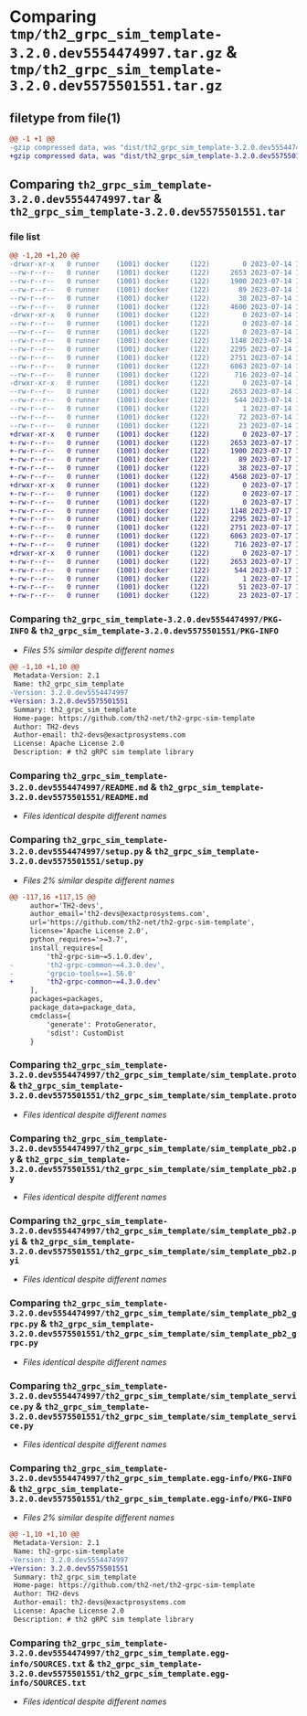 # Comparing `tmp/th2_grpc_sim_template-3.2.0.dev5554474997.tar.gz` & `tmp/th2_grpc_sim_template-3.2.0.dev5575501551.tar.gz`

## filetype from file(1)

```diff
@@ -1 +1 @@
-gzip compressed data, was "dist/th2_grpc_sim_template-3.2.0.dev5554474997.tar", last modified: Fri Jul 14 13:13:24 2023, max compression
+gzip compressed data, was "dist/th2_grpc_sim_template-3.2.0.dev5575501551.tar", last modified: Mon Jul 17 12:19:26 2023, max compression
```

## Comparing `th2_grpc_sim_template-3.2.0.dev5554474997.tar` & `th2_grpc_sim_template-3.2.0.dev5575501551.tar`

### file list

```diff
@@ -1,20 +1,20 @@
-drwxr-xr-x   0 runner    (1001) docker     (122)        0 2023-07-14 13:13:24.000000 th2_grpc_sim_template-3.2.0.dev5554474997/
--rw-r--r--   0 runner    (1001) docker     (122)     2653 2023-07-14 13:13:24.000000 th2_grpc_sim_template-3.2.0.dev5554474997/PKG-INFO
--rw-r--r--   0 runner    (1001) docker     (122)     1900 2023-07-14 13:12:26.000000 th2_grpc_sim_template-3.2.0.dev5554474997/README.md
--rw-r--r--   0 runner    (1001) docker     (122)       89 2023-07-14 13:12:26.000000 th2_grpc_sim_template-3.2.0.dev5554474997/package_info.json
--rw-r--r--   0 runner    (1001) docker     (122)       38 2023-07-14 13:13:24.000000 th2_grpc_sim_template-3.2.0.dev5554474997/setup.cfg
--rw-r--r--   0 runner    (1001) docker     (122)     4600 2023-07-14 13:12:26.000000 th2_grpc_sim_template-3.2.0.dev5554474997/setup.py
-drwxr-xr-x   0 runner    (1001) docker     (122)        0 2023-07-14 13:13:24.000000 th2_grpc_sim_template-3.2.0.dev5554474997/th2_grpc_sim_template/
--rw-r--r--   0 runner    (1001) docker     (122)        0 2023-07-14 13:13:24.000000 th2_grpc_sim_template-3.2.0.dev5554474997/th2_grpc_sim_template/__init__.py
--rw-r--r--   0 runner    (1001) docker     (122)        0 2023-07-14 13:13:24.000000 th2_grpc_sim_template-3.2.0.dev5554474997/th2_grpc_sim_template/py.typed
--rw-r--r--   0 runner    (1001) docker     (122)     1148 2023-07-14 13:12:26.000000 th2_grpc_sim_template-3.2.0.dev5554474997/th2_grpc_sim_template/sim_template.proto
--rw-r--r--   0 runner    (1001) docker     (122)     2295 2023-07-14 13:13:24.000000 th2_grpc_sim_template-3.2.0.dev5554474997/th2_grpc_sim_template/sim_template_pb2.py
--rw-r--r--   0 runner    (1001) docker     (122)     2751 2023-07-14 13:13:24.000000 th2_grpc_sim_template-3.2.0.dev5554474997/th2_grpc_sim_template/sim_template_pb2.pyi
--rw-r--r--   0 runner    (1001) docker     (122)     6063 2023-07-14 13:13:24.000000 th2_grpc_sim_template-3.2.0.dev5554474997/th2_grpc_sim_template/sim_template_pb2_grpc.py
--rw-r--r--   0 runner    (1001) docker     (122)      716 2023-07-14 13:13:03.000000 th2_grpc_sim_template-3.2.0.dev5554474997/th2_grpc_sim_template/sim_template_service.py
-drwxr-xr-x   0 runner    (1001) docker     (122)        0 2023-07-14 13:13:24.000000 th2_grpc_sim_template-3.2.0.dev5554474997/th2_grpc_sim_template.egg-info/
--rw-r--r--   0 runner    (1001) docker     (122)     2653 2023-07-14 13:13:24.000000 th2_grpc_sim_template-3.2.0.dev5554474997/th2_grpc_sim_template.egg-info/PKG-INFO
--rw-r--r--   0 runner    (1001) docker     (122)      544 2023-07-14 13:13:24.000000 th2_grpc_sim_template-3.2.0.dev5554474997/th2_grpc_sim_template.egg-info/SOURCES.txt
--rw-r--r--   0 runner    (1001) docker     (122)        1 2023-07-14 13:13:24.000000 th2_grpc_sim_template-3.2.0.dev5554474997/th2_grpc_sim_template.egg-info/dependency_links.txt
--rw-r--r--   0 runner    (1001) docker     (122)       72 2023-07-14 13:13:24.000000 th2_grpc_sim_template-3.2.0.dev5554474997/th2_grpc_sim_template.egg-info/requires.txt
--rw-r--r--   0 runner    (1001) docker     (122)       23 2023-07-14 13:13:24.000000 th2_grpc_sim_template-3.2.0.dev5554474997/th2_grpc_sim_template.egg-info/top_level.txt
+drwxr-xr-x   0 runner    (1001) docker     (122)        0 2023-07-17 12:19:26.000000 th2_grpc_sim_template-3.2.0.dev5575501551/
+-rw-r--r--   0 runner    (1001) docker     (122)     2653 2023-07-17 12:19:26.000000 th2_grpc_sim_template-3.2.0.dev5575501551/PKG-INFO
+-rw-r--r--   0 runner    (1001) docker     (122)     1900 2023-07-17 12:18:20.000000 th2_grpc_sim_template-3.2.0.dev5575501551/README.md
+-rw-r--r--   0 runner    (1001) docker     (122)       89 2023-07-17 12:18:21.000000 th2_grpc_sim_template-3.2.0.dev5575501551/package_info.json
+-rw-r--r--   0 runner    (1001) docker     (122)       38 2023-07-17 12:19:26.000000 th2_grpc_sim_template-3.2.0.dev5575501551/setup.cfg
+-rw-r--r--   0 runner    (1001) docker     (122)     4568 2023-07-17 12:18:20.000000 th2_grpc_sim_template-3.2.0.dev5575501551/setup.py
+drwxr-xr-x   0 runner    (1001) docker     (122)        0 2023-07-17 12:19:26.000000 th2_grpc_sim_template-3.2.0.dev5575501551/th2_grpc_sim_template/
+-rw-r--r--   0 runner    (1001) docker     (122)        0 2023-07-17 12:19:25.000000 th2_grpc_sim_template-3.2.0.dev5575501551/th2_grpc_sim_template/__init__.py
+-rw-r--r--   0 runner    (1001) docker     (122)        0 2023-07-17 12:19:25.000000 th2_grpc_sim_template-3.2.0.dev5575501551/th2_grpc_sim_template/py.typed
+-rw-r--r--   0 runner    (1001) docker     (122)     1148 2023-07-17 12:18:20.000000 th2_grpc_sim_template-3.2.0.dev5575501551/th2_grpc_sim_template/sim_template.proto
+-rw-r--r--   0 runner    (1001) docker     (122)     2295 2023-07-17 12:19:25.000000 th2_grpc_sim_template-3.2.0.dev5575501551/th2_grpc_sim_template/sim_template_pb2.py
+-rw-r--r--   0 runner    (1001) docker     (122)     2751 2023-07-17 12:19:25.000000 th2_grpc_sim_template-3.2.0.dev5575501551/th2_grpc_sim_template/sim_template_pb2.pyi
+-rw-r--r--   0 runner    (1001) docker     (122)     6063 2023-07-17 12:19:25.000000 th2_grpc_sim_template-3.2.0.dev5575501551/th2_grpc_sim_template/sim_template_pb2_grpc.py
+-rw-r--r--   0 runner    (1001) docker     (122)      716 2023-07-17 12:19:03.000000 th2_grpc_sim_template-3.2.0.dev5575501551/th2_grpc_sim_template/sim_template_service.py
+drwxr-xr-x   0 runner    (1001) docker     (122)        0 2023-07-17 12:19:26.000000 th2_grpc_sim_template-3.2.0.dev5575501551/th2_grpc_sim_template.egg-info/
+-rw-r--r--   0 runner    (1001) docker     (122)     2653 2023-07-17 12:19:26.000000 th2_grpc_sim_template-3.2.0.dev5575501551/th2_grpc_sim_template.egg-info/PKG-INFO
+-rw-r--r--   0 runner    (1001) docker     (122)      544 2023-07-17 12:19:26.000000 th2_grpc_sim_template-3.2.0.dev5575501551/th2_grpc_sim_template.egg-info/SOURCES.txt
+-rw-r--r--   0 runner    (1001) docker     (122)        1 2023-07-17 12:19:26.000000 th2_grpc_sim_template-3.2.0.dev5575501551/th2_grpc_sim_template.egg-info/dependency_links.txt
+-rw-r--r--   0 runner    (1001) docker     (122)       51 2023-07-17 12:19:26.000000 th2_grpc_sim_template-3.2.0.dev5575501551/th2_grpc_sim_template.egg-info/requires.txt
+-rw-r--r--   0 runner    (1001) docker     (122)       23 2023-07-17 12:19:26.000000 th2_grpc_sim_template-3.2.0.dev5575501551/th2_grpc_sim_template.egg-info/top_level.txt
```

### Comparing `th2_grpc_sim_template-3.2.0.dev5554474997/PKG-INFO` & `th2_grpc_sim_template-3.2.0.dev5575501551/PKG-INFO`

 * *Files 5% similar despite different names*

```diff
@@ -1,10 +1,10 @@
 Metadata-Version: 2.1
 Name: th2_grpc_sim_template
-Version: 3.2.0.dev5554474997
+Version: 3.2.0.dev5575501551
 Summary: th2_grpc_sim_template
 Home-page: https://github.com/th2-net/th2-grpc-sim-template
 Author: TH2-devs
 Author-email: th2-devs@exactprosystems.com
 License: Apache License 2.0
 Description: # th2 gRPC sim template library
```

### Comparing `th2_grpc_sim_template-3.2.0.dev5554474997/README.md` & `th2_grpc_sim_template-3.2.0.dev5575501551/README.md`

 * *Files identical despite different names*

### Comparing `th2_grpc_sim_template-3.2.0.dev5554474997/setup.py` & `th2_grpc_sim_template-3.2.0.dev5575501551/setup.py`

 * *Files 2% similar despite different names*

```diff
@@ -117,16 +117,15 @@
     author='TH2-devs',
     author_email='th2-devs@exactprosystems.com',
     url='https://github.com/th2-net/th2-grpc-sim-template',
     license='Apache License 2.0',
     python_requires='>=3.7',
     install_requires=[
         'th2-grpc-sim~=5.1.0.dev',
-        'th2-grpc-common~=4.3.0.dev',
-        'grpcio-tools==1.56.0'
+        'th2-grpc-common~=4.3.0.dev'
     ],
     packages=packages,
     package_data=package_data,
     cmdclass={
         'generate': ProtoGenerator,
         'sdist': CustomDist
     }
```

### Comparing `th2_grpc_sim_template-3.2.0.dev5554474997/th2_grpc_sim_template/sim_template.proto` & `th2_grpc_sim_template-3.2.0.dev5575501551/th2_grpc_sim_template/sim_template.proto`

 * *Files identical despite different names*

### Comparing `th2_grpc_sim_template-3.2.0.dev5554474997/th2_grpc_sim_template/sim_template_pb2.py` & `th2_grpc_sim_template-3.2.0.dev5575501551/th2_grpc_sim_template/sim_template_pb2.py`

 * *Files identical despite different names*

### Comparing `th2_grpc_sim_template-3.2.0.dev5554474997/th2_grpc_sim_template/sim_template_pb2.pyi` & `th2_grpc_sim_template-3.2.0.dev5575501551/th2_grpc_sim_template/sim_template_pb2.pyi`

 * *Files identical despite different names*

### Comparing `th2_grpc_sim_template-3.2.0.dev5554474997/th2_grpc_sim_template/sim_template_pb2_grpc.py` & `th2_grpc_sim_template-3.2.0.dev5575501551/th2_grpc_sim_template/sim_template_pb2_grpc.py`

 * *Files identical despite different names*

### Comparing `th2_grpc_sim_template-3.2.0.dev5554474997/th2_grpc_sim_template/sim_template_service.py` & `th2_grpc_sim_template-3.2.0.dev5575501551/th2_grpc_sim_template/sim_template_service.py`

 * *Files identical despite different names*

### Comparing `th2_grpc_sim_template-3.2.0.dev5554474997/th2_grpc_sim_template.egg-info/PKG-INFO` & `th2_grpc_sim_template-3.2.0.dev5575501551/th2_grpc_sim_template.egg-info/PKG-INFO`

 * *Files 2% similar despite different names*

```diff
@@ -1,10 +1,10 @@
 Metadata-Version: 2.1
 Name: th2-grpc-sim-template
-Version: 3.2.0.dev5554474997
+Version: 3.2.0.dev5575501551
 Summary: th2_grpc_sim_template
 Home-page: https://github.com/th2-net/th2-grpc-sim-template
 Author: TH2-devs
 Author-email: th2-devs@exactprosystems.com
 License: Apache License 2.0
 Description: # th2 gRPC sim template library
```

### Comparing `th2_grpc_sim_template-3.2.0.dev5554474997/th2_grpc_sim_template.egg-info/SOURCES.txt` & `th2_grpc_sim_template-3.2.0.dev5575501551/th2_grpc_sim_template.egg-info/SOURCES.txt`

 * *Files identical despite different names*

